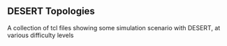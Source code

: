 ## DESERT Topologies

A collection of tcl files showing some simulation scenario with DESERT, at various difficulty levels
